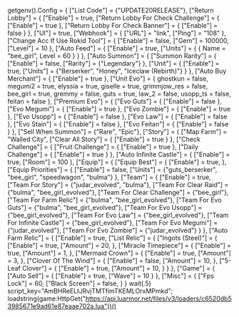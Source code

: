 getgenv().Config = {
    ["List Code"] = {"UPDATE20RELEASE"},
    ["Return Lobby"] = {
        ["Enable"] = true,
        ["Return Lobby For Check Challenge"] = {
            ["Enable"] = true
        },
        ["Return Lobby For Check Banner"] = {
            ["Enable"] = false
        }
    },
    ["UI"] = true,
    ["Webhook"] = {
        ["URL"] = "link",
        ["Ping"] = "108"
    },
    ["Change Acc If Use Rokid Tool"] = {
        ["Enable"] = false,
        ["Gem"] = 100000,
        ["Level"] = 10
    },
    ["Auto Feed"] = {
        ["Enable"] = true, 
        ["Units"] = {
            { Name = "bee_girl", Level = 60 }
        }
    },
    ["Auto Summon"] = {
        ["Summon Rarity"] = {
            ["Enable"] = false,
            ["Rarity"] = {"Legendary"}
        },
        ["Unit"] = {
            ["Enable"] = true,
            ["Units"] = {"Berserker", "Honey", "Iceclaw (Rebirth)"}
        }
    },
    ["Auto Buy Merchant"] = {
    	["Enable"] = true
    },
    ["Unit Evo"] = {
        ghostkun = false,
        megumi2 = true,
        elyssia = true,
        giselle = true,
        grimmjow_res = false,
        bee_girl = true,
        gremmy = false,
        guts = true,
        law_2 = false,
        usopp_ts = false,
        feitan = false
    },
    ["Premium Evo"] = {
        ["Evo Guts"] = {
            ["Enable"] = false
        },
        ["Evo Megumi"] = {
            ["Enable"] = true
        },
        ["Evo Zombie"] = {
            ["Enable"] = true
        },
        ["Evo Usopp"] = {
            ["Enable"] = false
        },
        ["Evo Law"] = {
            ["Enable"] = false
        },
        ["Evo Stain"] = {
            ["Enable"] = false
        },
        ["Evo Feitan"] = {
            ["Enable"] = false
        }
    },
    ["Sell When Summon"] = {"Rare", "Epic"},
    ["Story"] = {
        ["Map Farm"] = "Walled City",
        ["Clear All Story"] = {
            ["Enable"] = true
        }
    },
    ["Check Challenge"] = {
        ["Fruit Challenge"] = {
            ["Enable"] = true
        },
        ["Daily Challenge"] = {
            ["Enable"] = true
        }
    },
    ["Auto Infinite Castle"] = {
    	["Enable"] = true,
        ["Room"] = 100
    },
    ["Equip"] = {
        ["Equip Best"] = {
            ["Enable"] = true, 
        },
        ["Equip Priorities"] = {
            ["Enable"] = false, 
            ["Units"] = {"guts_berserker", "bee_girl", "speedwagon", "bulma"}
        },
        ["Team"] = {
          ["Enable"] = true,
            ["Team For Story"] = {"judar_evolved", "bulma"},
            ["Team For Clear Raid"] = {"bulma", "bee_girl_evolved"},
            ["Team For Clear Challenge"] = {"bee_girl"},
            ["Team For Farm Relic"] = {"bulma", "bee_girl_evolved"},
            ["Team For Evo Guts"] = {"bulma", "bee_girl_evolved"},
            ["Team For Evo Usopp"] = {"bee_girl_evolved"},
            ["Team For Evo Law"] = {"bee_girl_evolved"},
            ["Team For Infinite Castle"] = {"bee_girl_evolved"},
            ["Team For Evo Megumi"] = {"judar_evolved"},
            ["Team For Evo Zombie"] = {"judar_evolved"}
        }
    },
    ["Auto Farm Relic"] = {
        ["Enable"] = true,
        ["List Relic"] = {
        	["Ingots (Steel)"] = {
        	    ["Enable"] = true,
                ["Amount"] = 20,
            },
            ["Miracle Timepiece"] = {
                ["Enable"] = true,
                ["Amount"] = 1,
            },
            ["Mermaid Crown"] = {
                ["Enable"] = true,
                ["Amount"] = 3,
            },
            ["Clover Of The Wind"] = {
                ["Enable"] = false,
                ["Amount"] = 10, 
            },
            ["5-Leaf Clover"] = {
                ["Enable"] = true,
                ["Amount"] = 10, 
            }
        }
    },
    ["Game"] = {
        ["Auto Sell"] = {
            ["Enable"] = true,
            ["Wave"] = 10
        }
    },
    ["Misc"] = {
      	["Fps Lock"] = 60,
        ["Black Screen"] = false,
    }
}
wait(.5)
script_key="AmBHReELtJRvjTMTfimTKEMLOrxMPmkd";
loadstring(game:HttpGet("https://api.luarmor.net/files/v3/loaders/c6520db53985671e9ad61e87eaae702a.lua"))()
